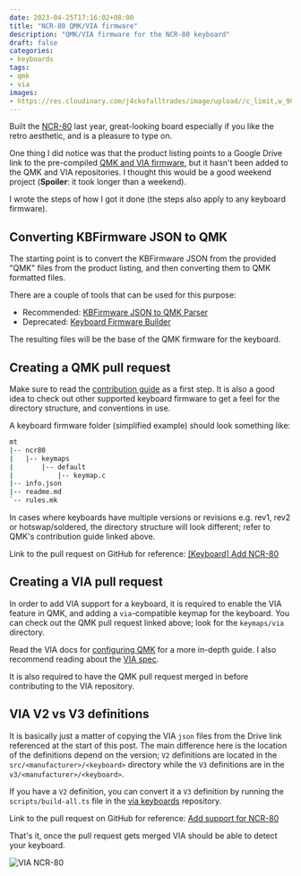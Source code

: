 ```yaml
--- 
date: 2023-04-25T17:16:02+08:00
title: "NCR-80 QMK/VIA firmware"
description: "QMK/VIA firmware for the NCR-80 keyboard"
draft: false
categories:
- keyboards
tags:
- qmk
- via
images:
- https://res.cloudinary.com/j4ckofalltrades/image/upload//c_limit,w_900,g_face/v1676107180/keebs/ncr80/ncr-80-via_hlgb5c.png
---
```


Built the [NCR-80](https://jduabe.dev/posts/2022/ncr-80) last year, great-looking board especially if you like the
retro aesthetic, and is a pleasure to type on.

One thing I did notice was that the product listing points to a Google Drive link to the pre-compiled [QMK and VIA firmware](https://drive.google.com/drive/folders/1e3mjUg-N15SFVrExlBiI01-XOKpPm9ry?usp=sharing),
but it hasn't been added to the QMK and VIA repositories. I thought this would be a good weekend project (**Spoiler**: it took longer than a weekend).

I wrote the steps of how I got it done (the steps also apply to any keyboard firmware).

## Converting KBFirmware JSON to QMK

The starting point is to convert the KBFirmware JSON from the provided "QMK" files from the product listing, and then
converting them to QMK formatted files.

There are a couple of tools that can be used for this purpose:

- Recommended: [KBFirmware JSON to QMK Parser](https://noroadsleft.github.io/kbf_qmk_converter)
- Deprecated: [Keyboard Firmware Builder](https://kbfirmware.com)

The resulting files will be the base of the QMK firmware for the keyboard.

## Creating a QMK pull request

Make sure to read the [contribution guide](https://docs.qmk.fm/#/contributing?id=keyboards) as a first step.
It is also a good idea to check out other supported keyboard firmware to get a feel for the directory structure, and conventions in use.

A keyboard firmware folder (simplified example) should look something like:

```sh
mt
|-- ncr80
|   |-- keymaps
|       |-- default
|           |-- keymap.c
|-- info.json
|-- readme.md
`-- rules.mk
```

In cases where keyboards have multiple versions or revisions e.g. rev1, rev2 or hotswap/soldered, the directory structure
will look different; refer to QMK's contribution guide linked above.

Link to the pull request on GitHub for reference: [[Keyboard] Add NCR-80](https://github.com/qmk/qmk_firmware/pull/19130)

## Creating a VIA pull request

In order to add VIA support for a keyboard, it is required to enable the VIA feature in QMK, and adding a `via`-compatible
keymap for the keyboard. You can check out the QMK pull request linked above; look for the `keymaps/via` directory.

Read the VIA docs for [configuring QMK](https://www.caniusevia.com/docs/configuring_qmk) for a more in-depth guide.
I also recommend reading about the [VIA spec](https://www.caniusevia.com/docs/specification).

It is also required to have the QMK pull request merged in before contributing to the VIA repository.

## VIA V2 vs V3 definitions

It is basically just a matter of copying the VIA `json` files from the Drive link referenced at the start of this post.
The main difference here is the location of the definitions depend on the version; `V2` definitions are located in the
`src/<manufacturer>/<keyboard>` directory while the `V3` definitions are in the `v3/<manufacturer>/<keyboard>`.

If you have a `V2` definition, you can convert it a `V3` definition by running the `scripts/build-all.ts` file in the
[via keyboards](https://github.com/the-via/keyboards) repository.

Link to the pull request on GitHub for reference: [Add support for NCR-80](https://github.com/the-via/keyboards/pull/1548)

That's it, once the pull request gets merged VIA should be able to detect your keyboard.

![VIA NCR-80](https://res.cloudinary.com/j4ckofalltrades/image/upload/v1676107180/keebs/ncr80/ncr-80-via_hlgb5c.png)